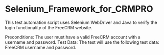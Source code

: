 # Selenium_Framework_for_CRMPRO
This test automation script uses Selenium WebDriver and Java to verify the login functionality of the FreeCRM website.

Preconditions: The user must have a valid FreeCRM account with a username and password. 
Test Data: The test will use the following test data: FreeCRM username and password.
